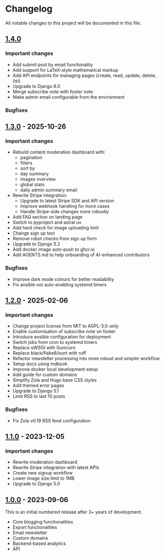 # Changelog

All notable changes to this project will be documented in this file.

## [1.4.0](https://github.com/mataroablog/mataroa/compare/v1.3...v1.4)

### Important changes

* Add submit post by email functionality
* Add support for LaTeX-style mathematical markup
* Add API endpoints for managing pages (create, read, update, delete, list)
* Upgrade to Django 6.0
* Merge subscribe note with footer note
* Make admin email configurable from the environment

### Bugfixes

## [1.3.0](https://github.com/mataroablog/mataroa/compare/v1.2...v1.3) - 2025-10-26

### Important changes

* Rebuild content moderation dashboard with:
    * pagination
    * filters
    * sort by
    * day summary
    * images overview
    * global stats
    * daily admin summary email
* Rewrite Stripe integration:
    * Upgrade to latest Stripe SDK and API version
    * Improve webhook handling for more cases
    * Handle Stripe-side changes more robustly
* Add FAQ section on landing page
* Switch to pyproject and astral uv
* Add hard check for image uploading limit
* Change sign up text
* Remove robot checks from sign up form
* Upgrade to Django 5.2
* Add docker image auto-push to ghcr.io
* Add AGENTS.md to help onboarding of AI-enhanced contributors

### Bugfixes

* Improve dark mode colours for better readability
* Fix ansible not auto-enabling systemd timers

## [1.2.0](https://github.com/mataroablog/mataroa/compare/v1.1...v1.2) - 2025-02-06

### Important changes

* Change project license from MIT to AGPL-3.0-only
* Enable customisation of subscribe note on footer
* Introduce ansible configuration for deployment
* Switch jobs from cron to systemd timers
* Replace uWSGI with Gunicorn
* Replace black/flake8/isort with ruff
* Refactor newsletter processing into more robust and simpler workflow
* Setup docs using mdbook
* Improve docker local development setup
* Add guide for custom domains
* Simplify Zola and Hugo base CSS styles
* Add themed error pages
* Upgrade to Django 5.1
* Limit RSS to last 10 posts

### Bugfixes

* Fix Zola v0.19 RSS feed configuration

## [1.1.0](https://github.com/mataroablog/mataroa/compare/v1.0...v1.1) - 2023-12-05

### Important changes

* Rewrite moderation dashboard
* Rewrite Stripe integration with latest APIs
* Create new signup workflow
* Lower image size limit to 1MB
* Upgrade to Django 5.0

## [1.0.0](https://github.com/mataroablog/mataroa/compare/5ff277da71fb653631ea38407cd6154e831be540...v1.0) - 2023-09-06

This is an initial numbered release after 3+ years of development.

* Core blogging functionalities
* Export functionalities
* Email newsletter
* Custom domains
* Backend-based analytics
* API
